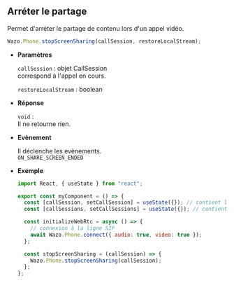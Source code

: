 ## Arréter le partage

Permet d'arréter le partage de contenu lors d'un appel vidéo.

```js
Wazo.Phone.stopScreenSharing(callSession, restoreLocalStream);
```

<div class="useless-tab-container">

- **Paramètres**

  `callSession` : objet CallSession  
  correspond à l'appel en cours.

  `restoreLocalStream` : boolean

- **Réponse**

  `void` :  
  Il ne retourne rien.

- **Evènement**

  Il déclenche les evènements.  
  ``ON_SHARE_SCREEN_ENDED``  

- **Exemple**

  ```js
  import React, { useState } from "react";

  export const myComponent = () => {
    const [callSession, setCallSession] = useState({}); // contient l'appel actif
    const [callSessions, setCallSessions] = useState({}); // contient l'ensemble des appels (en cours et disponible)

    const initializeWebRtc = async () => {
      // connexion à la ligne SIP
      await Wazo.Phone.connect({ audio: true, video: true });
    };

    const stopScreenSharing = (callSession) => {
      Wazo.Phone.stopScreenSharing(callSession);
    };
  };
  ```

</div>
